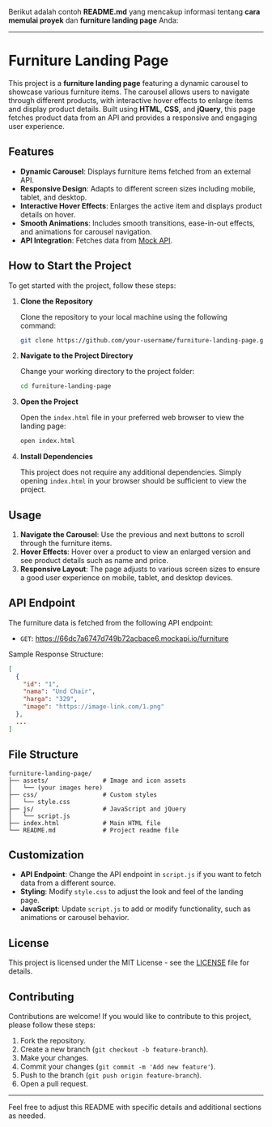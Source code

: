 
Berikut adalah contoh **README.md** yang mencakup informasi tentang **cara memulai proyek** dan **furniture landing page** Anda:

---

# Furniture Landing Page

This project is a **furniture landing page** featuring a dynamic carousel to showcase various furniture items. The carousel allows users to navigate through different products, with interactive hover effects to enlarge items and display product details. Built using **HTML**, **CSS**, and **jQuery**, this page fetches product data from an API and provides a responsive and engaging user experience.

## Features

- **Dynamic Carousel**: Displays furniture items fetched from an external API.
- **Responsive Design**: Adapts to different screen sizes including mobile, tablet, and desktop.
- **Interactive Hover Effects**: Enlarges the active item and displays product details on hover.
- **Smooth Animations**: Includes smooth transitions, ease-in-out effects, and animations for carousel navigation.
- **API Integration**: Fetches data from [Mock API](https://66dc7a6747d749b72acbace6.mockapi.io/furniture).

## How to Start the Project

To get started with the project, follow these steps:

1. **Clone the Repository**

   Clone the repository to your local machine using the following command:

   ```bash
   git clone https://github.com/your-username/furniture-landing-page.git
   ```

2. **Navigate to the Project Directory**

   Change your working directory to the project folder:

   ```bash
   cd furniture-landing-page
   ```

3. **Open the Project**

   Open the `index.html` file in your preferred web browser to view the landing page:

   ```bash
   open index.html
   ```

4. **Install Dependencies**

   This project does not require any additional dependencies. Simply opening `index.html` in your browser should be sufficient to view the project.

## Usage

1. **Navigate the Carousel**: Use the previous and next buttons to scroll through the furniture items.
2. **Hover Effects**: Hover over a product to view an enlarged version and see product details such as name and price.
3. **Responsive Layout**: The page adjusts to various screen sizes to ensure a good user experience on mobile, tablet, and desktop devices.

## API Endpoint

The furniture data is fetched from the following API endpoint:

- `GET`: https://66dc7a6747d749b72acbace6.mockapi.io/furniture

Sample Response Structure:

```json
[
  {
    "id": "1",
    "nama": "Und Chair",
    "harga": "329",
    "image": "https://image-link.com/1.png"
  },
  ...
]
```

## File Structure

```
furniture-landing-page/
├── assets/               # Image and icon assets
│   └── (your images here)
├── css/                  # Custom styles
│   └── style.css
├── js/                   # JavaScript and jQuery
│   └── script.js
├── index.html            # Main HTML file
└── README.md             # Project readme file
```

## Customization

- **API Endpoint**: Change the API endpoint in `script.js` if you want to fetch data from a different source.
- **Styling**: Modify `style.css` to adjust the look and feel of the landing page.
- **JavaScript**: Update `script.js` to add or modify functionality, such as animations or carousel behavior.

## License

This project is licensed under the MIT License - see the [LICENSE](LICENSE) file for details.

## Contributing

Contributions are welcome! If you would like to contribute to this project, please follow these steps:

1. Fork the repository.
2. Create a new branch (`git checkout -b feature-branch`).
3. Make your changes.
4. Commit your changes (`git commit -m 'Add new feature'`).
5. Push to the branch (`git push origin feature-branch`).
6. Open a pull request.

---

Feel free to adjust this README with specific details and additional sections as needed.
